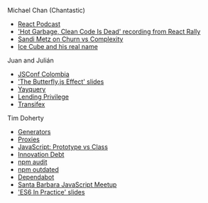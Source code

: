 Michael Chan (Chantastic)

* [React Podcast](https://reactpodcast.com/)
* ['Hot Garbage, Clean Code Is Dead' recording from React Rally]( https://www.youtube.com/watch?v=-NP_upexPFg)
* [Sandi Metz on Churn vs Complexity](https://www.sandimetz.com/blog/2017/9/13/breaking-up-the-behemoth)
* [Ice Cube and his real name](https://en.wikipedia.org/wiki/Ice_Cube)

Juan and Julián

* [JSConf Colombia](https://jsconf.co/)
* ['The Butterfly.js Effect' slides](https://speakerdeck.com/buritica/the-butterfly-dot-js-effect)
* [Yayquery](http://yayquery.com/)
* [Lending Privilege](https://anjuansimmons.com/talks/lending-privilege/)
* [Transifex](https://www.transifex.com/)

Tim Doherty

* [Generators](https://developer.mozilla.org/en-US/docs/Web/JavaScript/Reference/Statements/function*)
* [Proxies](https://developer.mozilla.org/en-US/docs/Web/JavaScript/Reference/Global_Objects/Proxy)
* [JavaScript: Prototype vs Class](https://medium.com/@parsyval/javascript-prototype-vs-class-a7015d5473b)
* [Innovation Debt](https://blog.pbell.com/2013/03/19/innovation-debt/)
* [npm audit](https://docs.npmjs.com/cli/audit)
* [npm outdated](https://docs.npmjs.com/cli/outdated)
* [Dependabot](https://dependabot.com/)
* [Santa Barbara JavaScript Meetup](https://www.meetup.com/sbjavascript/)
* ['ES6 In Practice' slides](https://docs.google.com/presentation/d/1M1RA2OVsrdEBfR4GZjqzjBTL3mIbWwJRGCCkcw9_3_M/edit)